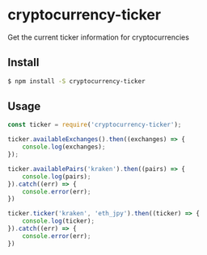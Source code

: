 # cryptocurrency-ticker
Get the current ticker information for cryptocurrencies

## Install

```bash
$ npm install -S cryptocurrency-ticker
```

## Usage
```js
const ticker = require('cryptocurrency-ticker');

ticker.availableExchanges().then((exchanges) => {
	console.log(exchanges);
});

ticker.availablePairs('kraken').then((pairs) => {
	console.log(pairs);
}).catch((err) => {
	console.error(err);
})

ticker.ticker('kraken', 'eth_jpy').then((ticker) => {
	console.log(ticker);
}).catch((err) => {
	console.error(err);
})
```
